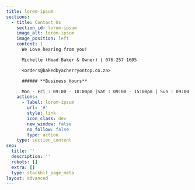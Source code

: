 ```yaml
---
title: lorem-ipsum
sections:
  - title: Contact Us
    section_id: lorem-ipsum
    image_alt: lorem-ipsum
    image_position: left
    content: |
      We Love hearing from you!

      Michelle (Head Baker & Owner) | 076 257 1605

      <orders@bakedbyacherryontop.co.za>

      ###### **Business Hours**

      Mon - Fri : 09:00 - 18:00pm |Sat : 09:00 - 15:00pm | Sun : 09:00 - 13:00pm
    actions:
      - label: lorem-ipsum
        url: '#'
        style: link
        icon_class: dev
        new_window: false
        no_follow: false
        type: action
    type: section_content
seo:
  title: ''
  description: ''
  robots: []
  extra: []
  type: stackbit_page_meta
layout: advanced
---
```

